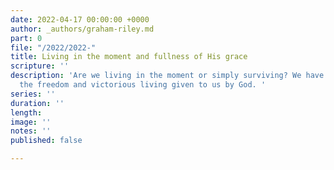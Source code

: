 ```yaml
---
date: 2022-04-17 00:00:00 +0000
author: _authors/graham-riley.md
part: 0
file: "/2022/2022-"
title: Living in the moment and fullness of His grace
scripture: ''
description: 'Are we living in the moment or simply surviving? We have to live in
  the freedom and victorious living given to us by God. '
series: ''
duration: ''
length: 
image: ''
notes: ''
published: false

---
```

